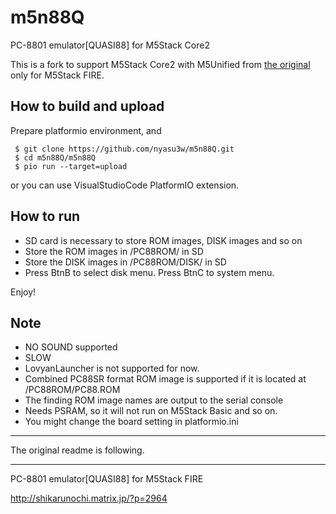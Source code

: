 # m5n88Q
PC-8801 emulator[QUASI88] for M5Stack Core2 

This is a fork to support M5Stack Core2 with M5Unified from [the original](https://github.com/shikarunochi/m5n88Q) only for M5Stack FIRE.

## How to build and upload
Prepare platformio environment, and
```
 $ git clone https://github.com/nyasu3w/m5n88Q.git
 $ cd m5n88Q/m5n88Q
 $ pio run --target=upload
```
or you can use VisualStudioCode PlatformIO extension.

## How to run
- SD card is necessary to store ROM images, DISK images and so on
- Store the ROM images in /PC88ROM/ in SD
- Store the DISK images in /PC88ROM/DISK/ in SD
- Press BtnB to select disk menu. Press BtnC to system menu.

Enjoy!

## Note
- NO SOUND supported
- SLOW
- LovyanLauncher is not supported for now.
- Combined PC88SR format ROM image is supported if it is located at /PC88ROM/PC88.ROM
- The finding ROM image names are output to the serial console
- Needs PSRAM, so it will not run on M5Stack Basic and so on.
- You might change the board setting in platformio.ini

---

The original readme is following.

---

PC-8801 emulator[QUASI88] for M5Stack FIRE

http://shikarunochi.matrix.jp/?p=2964
